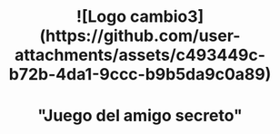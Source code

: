 
<h1 align="center">![Logo cambio3](https://github.com/user-attachments/assets/c493449c-b72b-4da1-9ccc-b9b5da9c0a89)</h1>


<h1 align="center">"Juego del amigo secreto"</h1>


